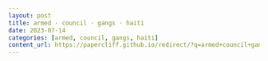 ```yaml
---
layout: post
title: armed · council · gangs · haiti
date: 2023-07-14
categories: [armed, council, gangs, haiti]
content_url: https://papercliff.github.io/redirect/?q=armed+council+gangs+haiti&tbs=cdr:1,cd_min:7/13/2023,cd_max:7/15/2023
---
```

